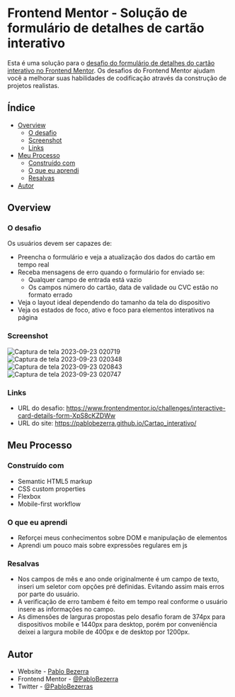 # Frontend Mentor - Solução de formulário de detalhes de cartão interativo

Esta é uma solução para o [desafio do formulário de detalhes do cartão interativo no Frontend Mentor](https://www.frontendmentor.io/challenges/interactive-card-details-form-XpS8cKZDWw). Os desafios do Frontend Mentor ajudam você a melhorar suas habilidades de codificação através da construção de projetos realistas.

## Índice

- [Overview](#overview)
  - [O desafio](#O-desafio)
  - [Screenshot](#screenshot)
  - [Links](#links)
- [Meu Processo](#Meu-Processo)
  - [Construído com](#Construído-com)
  - [O que eu aprendi](#O-que-eu-aprendi)
  - [Resalvas](#Resalvas)
- [Autor](#autor)


## Overview

### O desafio

Os usuários devem ser capazes de:

- Preencha o formulário e veja a atualização dos dados do cartão em tempo real
- Receba mensagens de erro quando o formulário for enviado se:
   - Qualquer campo de entrada está vazio
   - Os campos número do cartão, data de validade ou CVC estão no formato errado
- Veja o layout ideal dependendo do tamanho da tela do dispositivo
- Veja os estados de foco, ativo e foco para elementos interativos na página

### Screenshot

![Captura de tela 2023-09-23 020719](https://github.com/PabloBezerra/Cartao_interativo/assets/133273609/c0ae85a3-14e7-4c52-81cb-1e38454c3614)
![Captura de tela 2023-09-23 020348](https://github.com/PabloBezerra/Cartao_interativo/assets/133273609/a0f9113e-fed5-47b1-9da7-f8cf74acb2fc)
![Captura de tela 2023-09-23 020843](https://github.com/PabloBezerra/Cartao_interativo/assets/133273609/55e52f3c-dfcc-4396-997e-c482b15a7985)
![Captura de tela 2023-09-23 020747](https://github.com/PabloBezerra/Cartao_interativo/assets/133273609/8cf78a7a-c0dc-44db-a29b-4bdd0bd88d05)

### Links

- URL do desafio: https://www.frontendmentor.io/challenges/interactive-card-details-form-XpS8cKZDWw
- URL do site: https://pablobezerra.github.io/Cartao_interativo/

## Meu Processo

### Construído com

- Semantic HTML5 markup
- CSS custom properties
- Flexbox
- Mobile-first workflow

### O que eu aprendi

- Reforçei meus conhecimentos sobre DOM e manipulação de elementos
- Aprendi um pouco mais sobre expressões regulares em js

### Resalvas
- Nos campos de mês e ano onde originalmente é um campo de texto, inseri um seletor com opções pré definidas. Evitando assim mais erros por parte do usuário.
- A verificação de erro tambem é feito em tempo real conforme o usuário insere as informações no campo.
- As dimensões de larguras propostas pelo desafio foram de 374px para dispositivos mobile e 1440px para desktop, porém por conveniência deixei a largura mobile de 400px e de desktop por 1200px.

## Autor

- Website - [Pablo Bezerra](https://pablobezerra.github.io)
- Frontend Mentor - [@PabloBezerra](https://www.frontendmentor.io/profile/PabloBezerra)
- Twitter - [@PabloBezerras](https://www.twitter.com/PabloBezerras)
